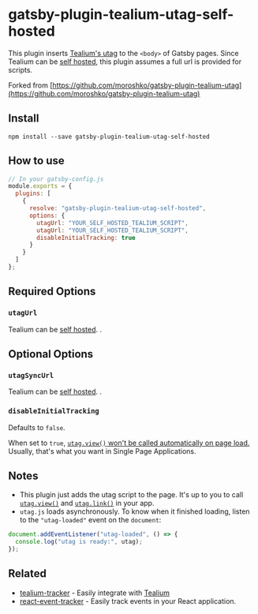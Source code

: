 # gatsby-plugin-tealium-utag-self-hosted

This plugin inserts [Tealium's utag](https://docs.tealium.com/platforms/javascript/install/#universal-tag-utag-js) to the `<body>` of Gatsby pages.  Since Tealium can be [self hosted](https://community.tealiumiq.com/t5/iQ-Tag-Management/Self-Hosting-utag-js/ta-p/10135), this plugin assumes a full url is provided for scripts.

Forked from [https://github.com/moroshko/gatsby-plugin-tealium-utag](https://github.com/moroshko/gatsby-plugin-tealium-utag)

## Install

```shell
npm install --save gatsby-plugin-tealium-utag-self-hosted
```

## How to use

```js
// In your gatsby-config.js
module.exports = {
  plugins: [
    {
      resolve: "gatsby-plugin-tealium-utag-self-hosted",
      options: {
        utagUrl: "YOUR_SELF_HOSTED_TEALIUM_SCRIPT",
        utagUrl: "YOUR_SELF_HOSTED_TEALIUM_SCRIPT",
        disableInitialTracking: true
      }
    }
  ]
};
```

## Required Options

### `utagUrl`

Tealium can be [self hosted](https://community.tealiumiq.com/t5/iQ-Tag-Management/Self-Hosting-utag-js/ta-p/10135).  .

## Optional Options

### `utagSyncUrl`

Tealium can be [self hosted](https://community.tealiumiq.com/t5/iQ-Tag-Management/Self-Hosting-utag-js/ta-p/10135).  .

### `disableInitialTracking`

Defaults to `false`.

When set to `true`, [`utag.view()` won't be called automatically on page load.](https://docs.tealium.com/platforms/javascript/settings/#noview) Usually, that's what you want in Single Page Applications.

## Notes

- This plugin just adds the utag script to the page. It's up to you to call [`utag.view()`](https://docs.tealium.com/platforms/javascript/page-tracking/#utag-view) and [`utag.link()`](https://docs.tealium.com/platforms/javascript/event-tracking/#utag-link) in your app.
- `utag.js` loads asynchronously. To know when it finished loading, listen to the `"utag-loaded"` event on the `document`:

```js
document.addEventListener("utag-loaded", () => {
  console.log("utag is ready:", utag);
});
```

## Related

- [tealium-tracker](https://github.com/moroshko/tealium-tracker) - Easily integrate with [Tealium](https://tealium.com/)
- [react-event-tracker](https://github.com/moroshko/react-event-tracker) - Easily track events in your React application.
